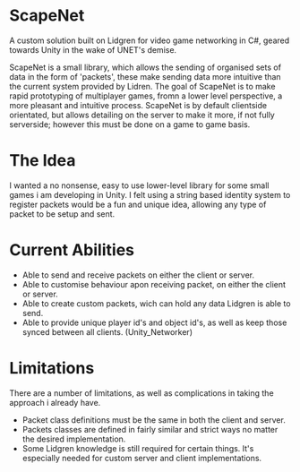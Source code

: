 # ScapeNet
A custom solution built on Lidgren for video game networking in C#, geared towards Unity in the wake of UNET's demise.

ScapeNet is a small library, which allows the sending of organised sets of data in the form of 'packets', these make sending data more intuitive than the current system provided by Lidren. The goal of ScapeNet is to make rapid prototyping of multiplayer games, fromn a lower level perspective, a more pleasant and intuitive process. ScapeNet is by default clientside orientated, but allows detailing on the server to make it more, if not fully serverside; however this must be done on a game to game basis.

# The Idea
I wanted a no nonsense, easy to use lower-level library for some small games i am developing in Unity. I felt using a string based identity system to register packets would be a fun and unique idea, allowing any type of packet to be setup and sent.

# Current Abilities

- Able to send and receive packets on either the client or server.
- Able to customise behaviour apon receiving packet, on either the client or server.
- Able to create custom packets, wich can hold any data Lidgren is able to send.
- Able to provide unique player id's and object id's, as well as keep those synced between all clients. (Unity_Networker)

# Limitations

There are a number of limitations, as well as complications in taking the approach i already have.

- Packet class definitions must be the same in both the client and server.
- Packets classes are defined in fairly similar and strict ways no matter the desired implementation.
- Some Lidgren knowledge is still required for certain things. It's especially needed for custom server and client implementations.
